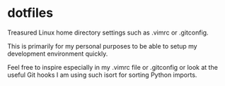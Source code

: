 # dotfiles
Treasured Linux home directory settings such as .vimrc or .gitconfig.

This is primarily for my personal purposes to be able to setup my development environment quickly.

Feel free to inspire especially in my .vimrc file or .gitconfig or look at the useful Git hooks I am using such
isort for sorting Python imports.
